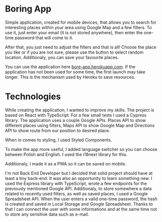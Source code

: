 # Boring App

Simple application, created for mobile devices, that allows you to search for interesting places within your area using Google Map and a few filters. To use it, just enter your email (it is not stored anywhere), then enter the one-time password that will come to it.

After that, you just need to adjust the filters and that is all! Choose the place you like or if you are not sure, please use the button to select random location. Additionaly, you can save your favourite places.

You can use the application here [bore-app.herokuapp.com](https://bore-app.herokuapp.com). If the application has not been used for some time, the first launch may take longer. This is the mechanism used by Heroku to save resources.

# Technologies

While creating the application, I wanted to improve my skills. The project is based on React with TypeScript. For a few small tests I used a Cypress library. The application uses a couple Google APIs. Places API to show different places using filters, Maps API to show Google Map and Directions API to show route from our position to desired place.

When in comes to styling, I used Styled Components.

To make the app more useful, I added language switcher so you can choose between Polish and English. I used the i18next library for this.

Additionaly, I made it as a PWA so it can be saved on mobile.

I'm not Back End Developer but I decided that solid project should have at least a tiny back-end. It was also an opportunity to learn something new. I used the Express library with TypeScript, wrote a few endpoints for the previously mentioned Google API. Additionaly, to store somewhere a data related to recently used filters, as well as saved places, I used a Google Spreadsheet API. When the user enters a valid one-time password, the hash is created and saved in Local Storage and Google Spreadsheet. Thanks to that I can connect the user with some informations and at the same time not to store any sensitive data such as e-mail.


